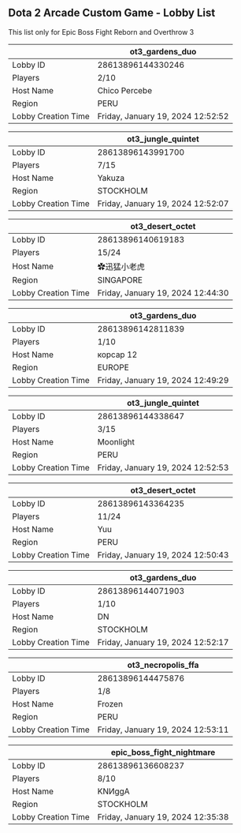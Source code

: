 ## Dota 2 Arcade Custom Game - Lobby List

This list only for Epic Boss Fight Reborn and Overthrow 3

|  | ot3_gardens_duo |
| ------ | ------ |
| Lobby ID | 28613896144330246 |
| Players | 2/10 |
| Host Name | Chico Percebe |
| Region | PERU |
| Lobby Creation Time | Friday, January 19, 2024 12:52:52 |


|  | ot3_jungle_quintet |
| ------ | ------ |
| Lobby ID | 28613896143991700 |
| Players | 7/15 |
| Host Name | Yakuza |
| Region | STOCKHOLM |
| Lobby Creation Time | Friday, January 19, 2024 12:52:07 |


|  | ot3_desert_octet |
| ------ | ------ |
| Lobby ID | 28613896140619183 |
| Players | 15/24 |
| Host Name | ✿迅猛小老虎 |
| Region | SINGAPORE |
| Lobby Creation Time | Friday, January 19, 2024 12:44:30 |


|  | ot3_gardens_duo |
| ------ | ------ |
| Lobby ID | 28613896142811839 |
| Players | 1/10 |
| Host Name | корсар 12 |
| Region | EUROPE |
| Lobby Creation Time | Friday, January 19, 2024 12:49:29 |


|  | ot3_jungle_quintet |
| ------ | ------ |
| Lobby ID | 28613896144338647 |
| Players | 3/15 |
| Host Name | Moonlight |
| Region | PERU |
| Lobby Creation Time | Friday, January 19, 2024 12:52:53 |


|  | ot3_desert_octet |
| ------ | ------ |
| Lobby ID | 28613896143364235 |
| Players | 11/24 |
| Host Name | Yuu |
| Region | PERU |
| Lobby Creation Time | Friday, January 19, 2024 12:50:43 |


|  | ot3_gardens_duo |
| ------ | ------ |
| Lobby ID | 28613896144071903 |
| Players | 1/10 |
| Host Name | DN |
| Region | STOCKHOLM |
| Lobby Creation Time | Friday, January 19, 2024 12:52:17 |


|  | ot3_necropolis_ffa |
| ------ | ------ |
| Lobby ID | 28613896144475876 |
| Players | 1/8 |
| Host Name | Frozen |
| Region | PERU |
| Lobby Creation Time | Friday, January 19, 2024 12:53:11 |


|  | epic_boss_fight_nightmare |
| ------ | ------ |
| Lobby ID | 28613896136608237 |
| Players | 8/10 |
| Host Name | KNИggA |
| Region | STOCKHOLM |
| Lobby Creation Time | Friday, January 19, 2024 12:35:38 |



